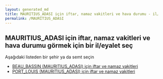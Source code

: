 ```yaml
---
layout: generated_md
title: MAURITIUS_ADASI için iftar, namaz vakitleri ve hava durumu - il/eyalet seç
permalink: /MAURITIUS_ADASI
---
```


## MAURITIUS_ADASI için iftar, namaz vakitleri ve hava durumu  görmek için bir il/eyalet seç

Aşağıdaki listeden bir şehir ya da semt seçin


* [BEAU_BASSIN (MAURITIUS_ADASI) için iftar ve namaz vakitleri](/MAURITIUS_ADASI/BEAU_BASSIN)
* [PORT_LOUIS (MAURITIUS_ADASI) için iftar ve namaz vakitleri](/MAURITIUS_ADASI/PORT_LOUIS)